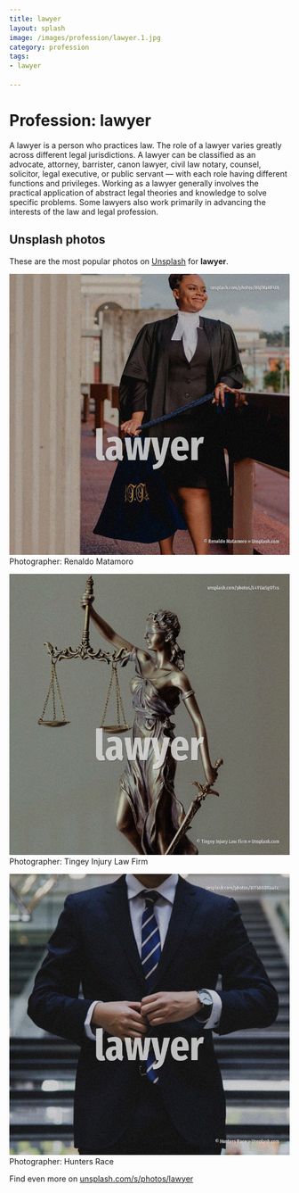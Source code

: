 ```yaml
---
title: lawyer
layout: splash
image: /images/profession/lawyer.1.jpg
category: profession
tags:
- lawyer

---
```

# Profession: lawyer

A lawyer is a person who practices law. The role of a lawyer varies greatly across different legal jurisdictions. A lawyer can be classified as an advocate, attorney, barrister, canon lawyer, civil law notary,  counsel, solicitor, legal executive, or public servant — with each role having different functions  and privileges. Working as a lawyer generally involves the practical application of abstract legal theories and  knowledge to solve specific problems. Some lawyers also work primarily in advancing the interests of the law and legal profession. 

 
## Unsplash photos
These are the most popular photos on [Unsplash](https://unsplash.com) for **lawyer**.
 
![lawyer](/images/profession/lawyer.1.jpg)
Photographer:  Renaldo Matamoro
 
![lawyer](/images/profession/lawyer.2.jpg)
Photographer:  Tingey Injury Law Firm
 
![lawyer](/images/profession/lawyer.3.jpg)
Photographer:  Hunters Race
 
Find even more on [unsplash.com/s/photos/lawyer](https://unsplash.com/s/photos/lawyer)
 
